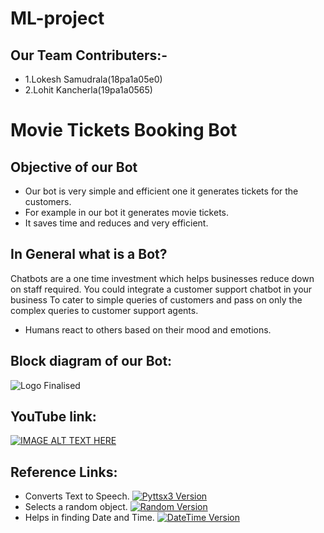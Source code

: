 # ML-project
## Our Team Contributers:-
  * 1.Lokesh Samudrala(18pa1a05e0)
  * 2.Lohit Kancherla(19pa1a0565)
  
# Movie Tickets Booking Bot
## Objective of our Bot
  * Our bot is very simple and efficient one it generates tickets for the customers.
  * For example in our bot it generates movie tickets.
  * It saves time and reduces and very efficient.


## In General what is a Bot?
  Chatbots are a one time investment which helps businesses reduce down on staff required.
  You could integrate a customer support chatbot in your business
  To cater to simple queries of customers and pass on only the complex queries to customer support agents.
  * Humans react to others based on their mood and emotions.

## Block diagram of our Bot:
![Logo Finalised](https://user-images.githubusercontent.com/69204539/96453769-93ad2a80-1238-11eb-8b88-a696c400e9f2.png)

## YouTube link:
[![IMAGE ALT TEXT HERE](https://img.youtube.com/vi/HKOlvHxlFvA/0.jpg)](https://www.youtube.com/watch?v=HKOlvHxlFvA)


## Reference Links:
* Converts Text to Speech.
[![Pyttsx3 Version](https://img.shields.io/badge/pyttsx3-2.90-green)](https://pypi.org/project/pyttsx3/)
* Selects a random object.
[![Random Version](https://img.shields.io/badge/random-1.0.1-blue)](https://pypi.org/project/random2/)
* Helps in finding Date and Time. 
[![DateTime Version](https://img.shields.io/badge/datetime-4.3-red)](https://pypi.org/project/datetime/) 

